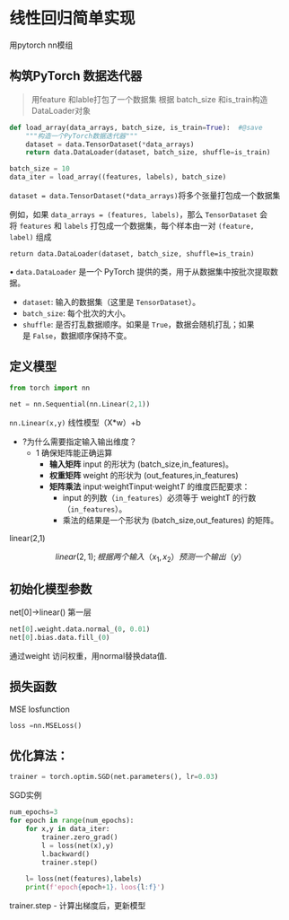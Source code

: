 # 线性回归简单实现

用pytorch nn模组

## 构筑PyTorch 数据迭代器

> 用feature 和lable打包了一个数据集
根据 batch_size 和is_train构造DataLoader对象
> 

```python
def load_array(data_arrays, batch_size, is_train=True):  #@save
    """构造一个PyTorch数据迭代器"""
    dataset = data.TensorDataset(*data_arrays)
    return data.DataLoader(dataset, batch_size, shuffle=is_train)

batch_size = 10
data_iter = load_array((features, labels), batch_size)
```

 `dataset = data.TensorDataset(*data_arrays)`将多个张量打包成一个数据集

例如，如果 `data_arrays = (features, labels)`，那么 `TensorDataset` 会将 `features` 和 `labels` 打包成一个数据集，每个样本由一对 `(feature, label)` 组成

 `return data.DataLoader(dataset, batch_size, shuffle=is_train)`

• `data.DataLoader` 是一个 PyTorch 提供的类，用于从数据集中按批次提取数据。

- `dataset`: 输入的数据集（这里是 `TensorDataset`）。
- `batch_size`: 每个批次的大小。
- `shuffle`: 是否打乱数据顺序。如果是 `True`，数据会随机打乱；如果是 `False`，数据顺序保持不变。

## 定义模型

```python
from torch import nn

net = nn.Sequential(nn.Linear(2,1))

```

`nn.Linear(x,y)` 线性模型（X*w）+b

- ?为什么需要指定输入输出维度？
    - 1 确保矩阵能正确运算
        - **输入矩阵** input 的形状为 (batch_size,in_features)。
        - **权重矩阵** weight 的形状为 (out_features,in_features)
        - **矩阵乘法** input⋅weightTinput⋅weight*T* 的维度匹配要求：
            - input 的列数（`in_features`）必须等于 weightT 的行数（`in_features`）。
            - 乘法的结果是一个形状为 (batch_size,out_features) 的矩阵。
    

linear(2,1)

$$
linear(2,1); 根据两个输入（x_1,x_2）预测一个输出（y）
$$

## 初始化模型参数

net[0]→linear() 第一层

```python
net[0].weight.data.normal_(0, 0.01)
net[0].bias.data.fill_(0)
```

通过weight 访问权重，用normal替换data值.

## 损失函数

MSE losfunction

```python
loss =nn.MSELoss()
```

## 优化算法：

```python
trainer = torch.optim.SGD(net.parameters(), lr=0.03)
```

SGD实例

```python
num_epochs=3
for epoch in range(num_epochs):
	for x,y in data_iter:
		trainer.zero_grad()
		l = loss(net(x),y)
		l.backward()
		trainer.step()
		
	l= loss(net(features),labels)
	print(f'epoch{epoch+1}，loos{l:f}')
```

trainer.step - 计算出梯度后，更新模型